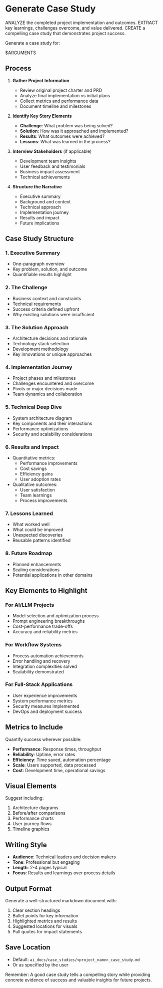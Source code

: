 # Generate Case Study

ANALYZE the completed project implementation and outcomes.
EXTRACT key learnings, challenges overcome, and value delivered.
CREATE a compelling case study that demonstrates project success.

Generate a case study for:

$ARGUMENTS

## Process

1. **Gather Project Information**
   - Review original project charter and PRD
   - Analyze final implementation vs initial plans
   - Collect metrics and performance data
   - Document timeline and milestones

2. **Identify Key Story Elements**
   - **Challenge**: What problem was being solved?
   - **Solution**: How was it approached and implemented?
   - **Results**: What outcomes were achieved?
   - **Lessons**: What was learned in the process?

3. **Interview Stakeholders** (if applicable)
   - Development team insights
   - User feedback and testimonials
   - Business impact assessment
   - Technical achievements

4. **Structure the Narrative**
   - Executive summary
   - Background and context
   - Technical approach
   - Implementation journey
   - Results and impact
   - Future implications

## Case Study Structure

### 1. Executive Summary

- One-paragraph overview
- Key problem, solution, and outcome
- Quantifiable results highlight

### 2. The Challenge

- Business context and constraints
- Technical requirements
- Success criteria defined upfront
- Why existing solutions were insufficient

### 3. The Solution Approach

- Architecture decisions and rationale
- Technology stack selection
- Development methodology
- Key innovations or unique approaches

### 4. Implementation Journey

- Project phases and milestones
- Challenges encountered and overcome
- Pivots or major decisions made
- Team dynamics and collaboration

### 5. Technical Deep Dive

- System architecture diagram
- Key components and their interactions
- Performance optimizations
- Security and scalability considerations

### 6. Results and Impact

- Quantitative metrics:
  - Performance improvements
  - Cost savings
  - Efficiency gains
  - User adoption rates
- Qualitative outcomes:
  - User satisfaction
  - Team learnings
  - Process improvements

### 7. Lessons Learned

- What worked well
- What could be improved
- Unexpected discoveries
- Reusable patterns identified

### 8. Future Roadmap

- Planned enhancements
- Scaling considerations
- Potential applications in other domains

## Key Elements to Highlight

### For AI/LLM Projects

- Model selection and optimization process
- Prompt engineering breakthroughs
- Cost-performance trade-offs
- Accuracy and reliability metrics

### For Workflow Systems

- Process automation achievements
- Error handling and recovery
- Integration complexities solved
- Scalability demonstrated

### For Full-Stack Applications

- User experience improvements
- System performance metrics
- Security measures implemented
- DevOps and deployment success

## Metrics to Include

Quantify success wherever possible:

- **Performance**: Response times, throughput
- **Reliability**: Uptime, error rates
- **Efficiency**: Time saved, automation percentage
- **Scale**: Users supported, data processed
- **Cost**: Development time, operational savings

## Visual Elements

Suggest including:

1. Architecture diagrams
2. Before/after comparisons
3. Performance charts
4. User journey flows
5. Timeline graphics

## Writing Style

- **Audience**: Technical leaders and decision makers
- **Tone**: Professional but engaging
- **Length**: 2-4 pages typical
- **Focus**: Results and learnings over process details

## Output Format

Generate a well-structured markdown document with:

1. Clear section headings
2. Bullet points for key information
3. Highlighted metrics and results
4. Suggested locations for visuals
5. Pull quotes for impact statements

## Save Location

- Default: `ai_docs/case_studies/<project_name>_case_study.md`
- Or as specified by the user

Remember: A good case study tells a compelling story while providing concrete evidence of success and valuable insights for future projects.
